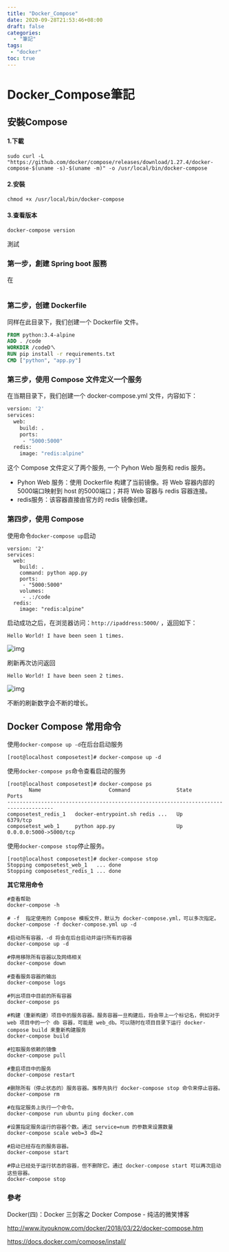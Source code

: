 ```yaml
---
title: "Docker_Compose"
date: 2020-09-28T21:53:46+08:00
draft: false
categories:
  - "筆記"
tags:
 - "docker"
toc: true
---
```


# Docker_Compose筆記
<!--more-->



## 安裝Compose

#### 1.下載

```shell
sudo curl -L "https://github.com/docker/compose/releases/download/1.27.4/docker-compose-$(uname -s)-$(uname -m)" -o /usr/local/bin/docker-compose
```

#### 2.安裝

```shell
chmod +x /usr/local/bin/docker-compose
```

#### 3.查看版本

````shell
docker-compose version
````



測試

### 第一步，創建 Spring boot 服務

在

```

```

### 第二步，创建 Dockerfile

同样在此目录下，我们创建一个 Dockerfile 文件。

```dockerfile
FROM python:3.4-alpine
ADD . /code
WORKDIR /codeDㄟ
RUN pip install -r requirements.txt
CMD ["python", "app.py"]
```

### 第三步，使用 Compose 文件定义一个服务

在当期目录下，我们创建一个 docker-compose.yml 文件，内容如下：

```dockerfile
version: '2'
services:
  web:
    build: .
    ports:
     - "5000:5000"
  redis:
    image: "redis:alpine"
```

这个 Compose 文件定义了两个服务, 一个 Pyhon Web 服务和 redis 服务。

- Pyhon Web 服务：使用 Dockerfile 构建了当前镜像。将 Web 容器内部的5000端口映射到 host 的5000端口；并将 Web 容器与 redis 容器连接。
- redis服务：该容器直接由官方的 redis 镜像创建。

### 第四步，使用 Compose 

使用命令`docker-compose up`启动

```
version: '2'
services:
  web:
    build: .
    command: python app.py
    ports:
     - "5000:5000"
    volumes:
     - .:/code
  redis:
    image: "redis:alpine"
```

启动成功之后，在浏览器访问：`http://ipaddress:5000/` ，返回如下：

```
Hello World! I have been seen 1 times.
```

![img](http://favorites.ren/assets/images/2018/docker/quick-hello-world-1.png)

刷新再次访问返回

```
Hello World! I have been seen 2 times.
```

![img](http://favorites.ren/assets/images/2018/docker/quick-hello-world-2.png)

不断的刷新数字会不断的增长。

## Docker Compose 常用命令

使用`docker-compose up -d`在后台启动服务

```
[root@localhost composetest]# docker-compose up -d
```

使用`docker-compose ps`命令查看启动的服务

```
[root@localhost composetest]# docker-compose ps
       Name                      Command               State           Ports         
-------------------------------------------------------------------------------------
composetest_redis_1   docker-entrypoint.sh redis ...   Up      6379/tcp              
composetest_web_1     python app.py                    Up      0.0.0.0:5000->5000/tcp
```

使用`docker-compose stop`停止服务。

```
[root@localhost composetest]# docker-compose stop
Stopping composetest_web_1   ... done
Stopping composetest_redis_1 ... done
```

**其它常用命令**

```
#查看帮助
docker-compose -h

# -f  指定使用的 Compose 模板文件，默认为 docker-compose.yml，可以多次指定。
docker-compose -f docker-compose.yml up -d 

#启动所有容器，-d 将会在后台启动并运行所有的容器
docker-compose up -d

#停用移除所有容器以及网络相关
docker-compose down

#查看服务容器的输出
docker-compose logs

#列出项目中目前的所有容器
docker-compose ps

#构建（重新构建）项目中的服务容器。服务容器一旦构建后，将会带上一个标记名，例如对于 web 项目中的一个 db 容器，可能是 web_db。可以随时在项目目录下运行 docker-compose build 来重新构建服务
docker-compose build

#拉取服务依赖的镜像
docker-compose pull

#重启项目中的服务
docker-compose restart

#删除所有（停止状态的）服务容器。推荐先执行 docker-compose stop 命令来停止容器。
docker-compose rm 

#在指定服务上执行一个命令。
docker-compose run ubuntu ping docker.com

#设置指定服务运行的容器个数。通过 service=num 的参数来设置数量
docker-compose scale web=3 db=2

#启动已经存在的服务容器。
docker-compose start

#停止已经处于运行状态的容器，但不删除它。通过 docker-compose start 可以再次启动这些容器。
docker-compose stop
```



### 參考

Docker(四)：Docker 三剑客之 Docker Compose - 纯洁的微笑博客

http://www.ityouknow.com/docker/2018/03/22/docker-compose.htm

https://docs.docker.com/compose/install/